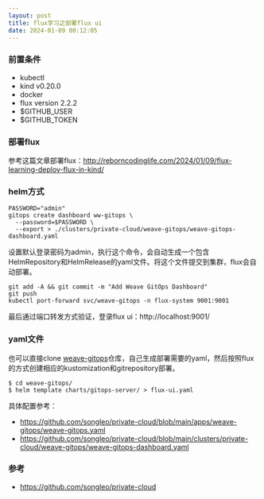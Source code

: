 ```yaml
---
layout: post
title: flux学习之部署flux ui
date: 2024-01-09 00:12:05
---
```


### 前置条件

- kubectl
- kind v0.20.0
- docker
- flux version 2.2.2
- $GITHUB_USER
- $GITHUB_TOKEN

### 部署flux

参考这篇文章部署flux：http://reborncodinglife.com/2024/01/09/flux-learning-deploy-flux-in-kind/

### helm方式

```
PASSWORD="admin"
gitops create dashboard ww-gitops \
  --password=$PASSWORD \
  --export > ./clusters/private-cloud/weave-gitops/weave-gitops-dashboard.yaml
```

设置默认登录密码为admin，执行这个命令，会自动生成一个包含HelmRepository和HelmRelease的yaml文件。将这个文件提交到集群，flux会自动部署。

```
git add -A && git commit -m "Add Weave GitOps Dashboard"
git push
kubectl port-forward svc/weave-gitops -n flux-system 9001:9001
```

最后通过端口转发方式验证，登录flux ui：http://localhost:9001/

### yaml文件

也可以直接clone [weave-gitops](https://github.com/weaveworks/weave-gitops)仓库，自己生成部署需要的yaml，然后按照flux的方式创建相应的kustomization和gitrepository部署。

```
$ cd weave-gitops/
$ helm template charts/gitops-server/ > flux-ui.yaml
```

具体配置参考：
- https://github.com/songleo/private-cloud/blob/main/apps/weave-gitops/weave-gitops.yaml
- https://github.com/songleo/private-cloud/blob/main/clusters/private-cloud/weave-gitops/weave-gitops-dashboard.yaml

### 参考

- https://github.com/songleo/private-cloud
